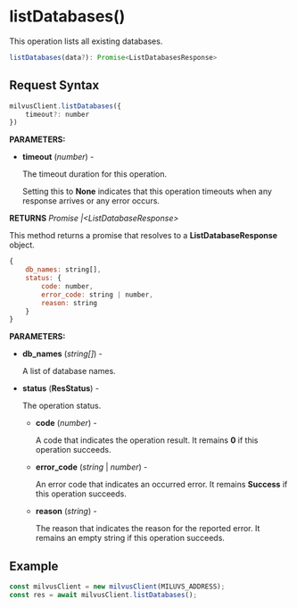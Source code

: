 # listDatabases()

This operation lists all existing databases.

```javascript
listDatabases(data?): Promise<ListDatabasesResponse>
```

## Request Syntax

```javascript
milvusClient.listDatabases({
    timeout?: number
})
```

**PARAMETERS:**

- **timeout** (*number*) -

    The timeout duration for this operation. 

    Setting this to **None** indicates that this operation timeouts when any response arrives or any error occurs.

**RETURNS** *Promise |\<ListDatabaseResponse>*

This method returns a promise that resolves to a **ListDatabaseResponse** object.

```javascript
{
    db_names: string[],
    status: {
        code: number,
        error_code: string | number,
        reason: string
    }
}
```

**PARAMETERS:**

- **db_names** (*string[]*) -

    A list of database names.

- **status** (**ResStatus**) -

    The operation status.

    - **code** (*number*) -

        A code that indicates the operation result. It remains **0** if this operation succeeds.

    - **error_code** (*string* | *number*) -

        An error code that indicates an occurred error. It remains **Success** if this operation succeeds. 

    - **reason** (*string*) - 

        The reason that indicates the reason for the reported error. It remains an empty string if this operation succeeds.

## Example

```javascript
const milvusClient = new milvusClient(MILUVS_ADDRESS);
const res = await milvusClient.listDatabases();
```
